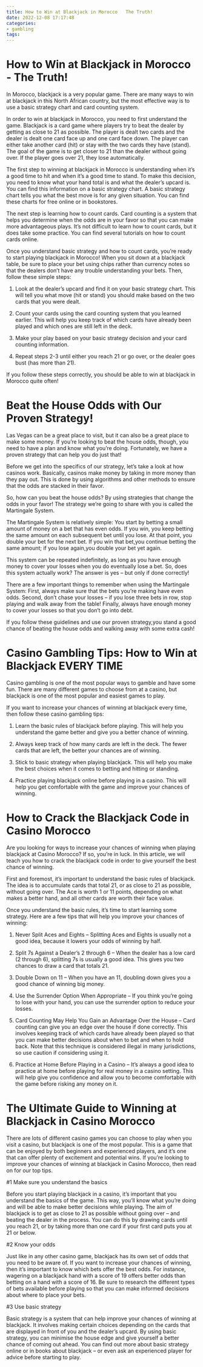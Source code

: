 ```yaml
---
title: How to Win at Blackjack in Morocco   The Truth!
date: 2022-12-08 17:17:48
categories:
- gambling
tags:
---
```



#  How to Win at Blackjack in Morocco - The Truth!

In Morocco, blackjack is a very popular game. There are many ways to win at blackjack in this North African country, but the most effective way is to use a basic strategy chart and card counting system.

In order to win at blackjack in Morocco, you need to first understand the game. Blackjack is a card game where players try to beat the dealer by getting as close to 21 as possible. The player is dealt two cards and the dealer is dealt one card face up and one card face down. The player can either take another card (hit) or stay with the two cards they have (stand). The goal of the game is to get closer to 21 than the dealer without going over. If the player goes over 21, they lose automatically.

The first step to winning at blackjack in Morocco is understanding when it’s a good time to hit and when it’s a good time to stand. To make this decision, you need to know what your hand total is and what the dealer’s upcard is. You can find this information on a basic strategy chart. A basic strategy chart tells you what the best move is for any given situation. You can find these charts for free online or in bookstores.

The next step is learning how to count cards. Card counting is a system that helps you determine when the odds are in your favor so that you can make more advantageous plays. It’s not difficult to learn how to count cards, but it does take some practice. You can find several tutorials on how to count cards online.

Once you understand basic strategy and how to count cards, you’re ready to start playing blackjack in Morocco! When you sit down at a blackjack table, be sure to place your bet using chips rather than currency notes so that the dealers don’t have any trouble understanding your bets. Then, follow these simple steps:

1) Look at the dealer’s upcard and find it on your basic strategy chart. This will tell you what move (hit or stand) you should make based on the two cards that you were dealt.


2) Count your cards using the card counting system that you learned earlier. This will help you keep track of which cards have already been played and which ones are still left in the deck.


3) Make your play based on your basic strategy decision and your card counting information.


4) Repeat steps 2-3 until either you reach 21 or go over, or the dealer goes bust (has more than 21).


If you follow these steps correctly, you should be able to win at blackjack in Morocco quite often!

#  Beat the House Odds with Our Proven Strategy!

Las Vegas can be a great place to visit, but it can also be a great place to make some money. If you’re looking to beat the house odds, though, you need to have a plan and know what you’re doing. Fortunately, we have a proven strategy that can help you do just that!

Before we get into the specifics of our strategy, let’s take a look at how casinos work. Basically, casinos make money by taking in more money than they pay out. This is done by using algorithms and other methods to ensure that the odds are stacked in their favor.

So, how can you beat the house odds? By using strategies that change the odds in your favor! The strategy we’re going to share with you is called the Martingale System.

The Martingale System is relatively simple: You start by betting a small amount of money on a bet that has even odds. If you win, you keep betting the same amount on each subsequent bet until you lose. At that point, you double your bet for the next bet. If you win that bet,you continue betting the same amount; if you lose again,you double your bet yet again.

This system can be repeated indefinitely, as long as you have enough money to cover your losses when you do eventually lose a bet. So, does this system actually work? The answer is yes – but only if done correctly!

There are a few important things to remember when using the Martingale System: First, always make sure that the bets you’re making have even odds. Second, don’t chase your losses – if you lose three bets in row, stop playing and walk away from the table! Finally, always have enough money to cover your losses so that you don’t go into debt.

If you follow these guidelines and use our proven strategy,you stand a good chance of beating the house odds and walking away with some extra cash!

#  Casino Gambling Tips: How to Win at Blackjack EVERY TIME

Casino gambling is one of the most popular ways to gamble and have some fun. There are many different games to choose from at a casino, but blackjack is one of the most popular and easiest games to play.

If you want to increase your chances of winning at blackjack every time, then follow these casino gambling tips:

1. Learn the basic rules of blackjack before playing. This will help you understand the game better and give you a better chance of winning.

2. Always keep track of how many cards are left in the deck. The fewer cards that are left, the better your chances are of winning.

3. Stick to basic strategy when playing blackjack. This will help you make the best choices when it comes to betting and hitting or standing.

4. Practice playing blackjack online before playing in a casino. This will help you get comfortable with the game and improve your chances of winning.

#  How to Crack the Blackjack Code in Casino Morocco

Are you looking for ways to increase your chances of winning when playing blackjack at Casino Morocco? If so, you’re in luck. In this article, we will teach you how to crack the blackjack code in order to give yourself the best chance of winning.

First and foremost, it’s important to understand the basic rules of blackjack. The idea is to accumulate cards that total 21, or as close to 21 as possible, without going over. The Ace is worth 1 or 11 points, depending on what makes a better hand, and all other cards are worth their face value.

Once you understand the basic rules, it’s time to start learning some strategy. Here are a few tips that will help you improve your chances of winning:

1. Never Split Aces and Eights – Splitting Aces and Eights is usually not a good idea, because it lowers your odds of winning by half.

2. Split 7s Against a Dealer’s 2 through 6 – When the dealer has a low card (2 through 6), splitting 7s is usually a good idea. This gives you two chances to draw a card that totals 21.

3. Double Down on 11 – When you have an 11, doubling down gives you a good chance of winning big money.

4. Use the Surrender Option When Appropriate – If you think you’re going to lose with your hand, you can use the surrender option to reduce your losses.

5. Card Counting May Help You Gain an Advantage Over the House – Card counting can give you an edge over the house if done correctly. This involves keeping track of which cards have already been played so that you can make better decisions about when to bet and when to hold back. Note that this technique is considered illegal in many jurisdictions, so use caution if considering using it.

6. Practice at Home Before Playing in a Casino – It’s always a good idea to practice at home before playing for real money in a casino setting. This will help give you confidence and allow you to become comfortable with the game before risking any money on it.

#  The Ultimate Guide to Winning at Blackjack in Casino Morocco

There are lots of different casino games you can choose to play when you visit a casino, but blackjack is one of the most popular. This is a game that can be enjoyed by both beginners and experienced players, and it’s one that can offer plenty of excitement and potential wins. If you’re looking to improve your chances of winning at blackjack in Casino Morocco, then read on for our top tips.

#1 Make sure you understand the basics

Before you start playing blackjack in a casino, it’s important that you understand the basics of the game. This way, you’ll know what you’re doing and will be able to make better decisions while playing. The aim of blackjack is to get as close to 21 as possible without going over – and beating the dealer in the process. You can do this by drawing cards until you reach 21, or by taking more than one card if your first card puts you at 21 or below.

#2 Know your odds

Just like in any other casino game, blackjack has its own set of odds that you need to be aware of. If you want to increase your chances of winning, then it’s important to know which bets offer the best odds. For instance, wagering on a blackjack hand with a score of 19 offers better odds than betting on a hand with a score of 16. Be sure to research the different types of bets available before playing so that you can make informed decisions about where to place your bets.

#3 Use basic strategy

Basic strategy is a system that can help improve your chances of winning at blackjack. It involves making certain choices depending on the cards that are displayed in front of you and the dealer’s upcard. By using basic strategy, you can minimise the house edge and give yourself a better chance of coming out ahead. You can find out more about basic strategy online or in books about blackjack – or even ask an experienced player for advice before starting to play.